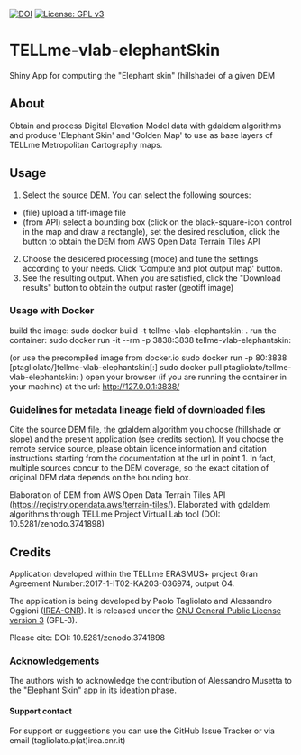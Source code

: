 [![DOI](https://zenodo.org/badge/DOI/10.5281/zenodo.3741898.svg)](https://doi.org/10.5281/zenodo.3741898)
[![License: GPL v3](https://img.shields.io/badge/License-GPL%20v3-blue.svg)](http://www.gnu.org/licenses/gpl-3.0)

# TELLme-vlab-elephantSkin
Shiny App for computing the "Elephant skin" (hillshade) of a given DEM

## About
Obtain and process Digital Elevation Model data with gdaldem algorithms and produce 'Elephant Skin' and 'Golden Map' to use as base layers of TELLme Metropolitan Cartography maps.

## Usage
1. Select the source DEM. You can select the following sources:
- (file) upload a tiff-image file
- (from API) select a bounding box (click on the black-square-icon control in the map and draw a rectangle), set the desired resolution, click the button to obtain the DEM from AWS Open Data Terrain Tiles API
2. Choose the desidered processing (mode) and tune the settings according to your needs. Click 'Compute and plot output map' button.
3. See the resulting output. When you are satisfied, click the "Download results" button to obtain the output raster (geotiff image)

### Usage with Docker

build the image:
   sudo docker build -t tellme-vlab-elephantskin:<version> .
run the container:
   sudo docker run -it --rm -p 3838:3838 tellme-vlab-elephantskin:<version>

(or use the precompiled image from docker.io 
   sudo docker run -p 80:3838 [ptagliolato/]tellme-vlab-elephantskin[:<version>]
   sudo docker pull ptagliolato/tellme-vlab-elephantskin:<version>
)
open your browser (if you are running the container in your machine) at the url:
   http://127.0.0.1:3838/



### Guidelines for metadata lineage field of downloaded files

Cite the source DEM file, the gdaldem algorithm you choose (hillshade or slope) and the present application (see credits section). 
If you choose the remote service source, please obtain licence information and citation instructions starting from the documentation at the url in point 1.
In fact, multiple sources concur to the DEM coverage, so the exact citation of original DEM data depends on the bounding box.

Elaboration of DEM from AWS Open Data Terrain Tiles API (https://registry.opendata.aws/terrain-tiles/). Elaborated with gdaldem algorithms through TELLme Project Virtual Lab tool (DOI: 10.5281/zenodo.3741898)

## Credits
Application developed within the TELLme ERASMUS+ project Gran Agreement Number:2017-1-IT02-KA203-036974, output O4. 

The application is being developed by Paolo Tagliolato and Alessandro Oggioni ([IREA-CNR](http://www.irea.cnr.it)). It is released under the [GNU General Public License version 3](https://www.gnu.org/licenses/gpl-3.0.html) (GPL‑3).

Please cite: DOI: 10.5281/zenodo.3741898

### Acknowledgements
The authors wish to acknowledge the contribution of Alessandro Musetta to the "Elephant Skin" app in its ideation phase.

#### Support contact
For support or suggestions you can use the GitHub Issue Tracker or via email (tagliolato.p(at)irea.cnr.it)
